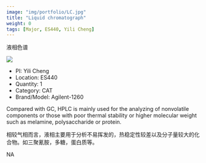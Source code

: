 ```yaml
---
image: "img/portfolio/LC.jpg"
title: "Liquid chromatograph"
weight: 0
tags: [Major, ES440, Yili Cheng]
---
```


液相色谱

<!--more-->

![]("../../img/portfolio/LC.jpg")

- PI: Yili Cheng
- Location: ES440
- Quantity: 1
- Category: CAT
- Brand/Model: Agilent-1260

Compared with GC, HPLC is mainly used for the analyzing of nonvolatile components or those with poor thermal stability or higher molecular weight such as melamine, polysaccharide or protein.

相较气相而言，液相主要用于分析不易挥发的，热稳定性较差以及分子量较大的化合物。如三聚氰胺，多糖，蛋白质等。

NA
